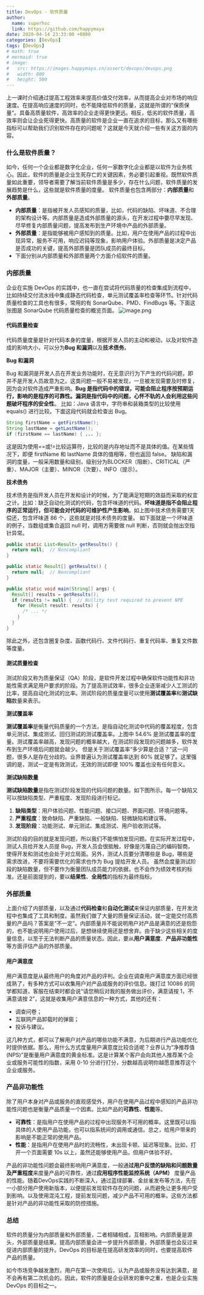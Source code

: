 ```yaml
---
title: DevOps - 软件质量
author:
  name: superhsc
  link: https://github.com/happymaya
date: 2020-04-14 23:33:00 +0800
categories: [DevOps]
tags: [DevOps]
# math: true
# mermaid: true
# image:
#   src: https://images.happymaya.cn/assert/devops/devops.png
#   width: 800
#   height: 500
---
```


上一课时介绍通过提高工程效率来提高价值交付效率，从而提高企业对市场的响应速度。在提高响应速度的同时，也不能降低软件的质量，这就是所谓的“保质保量”。具备高质量软件，高效率的企业走得更快更远。相反，低劣的软件质量，高效率则会让企业死得更快。高质量的软件是企业一直在追求的目标，那么又有哪些指标可以帮助我们识别软件存在的问题呢？这就是今天就介绍一些有关这方面的内容。

### 什么是软件质量？
如今，任何一个企业都是数字化企业，任何一家数字化企业都是以软件为业务核心。因此，软件的质量是企业生死存亡的关键因素，务必要引起重视。既然软件质量如此重要，领导者需要了解当前软件质量是多少，存在什么问题，软件质量的发展趋势是什么，这些就是软件质量的度量。
软件质量也包含两部分：**内部质量**和**外部质量**。

- **内部质量**：是指被开发人员感知的质量，比如，代码的缺陷、坏味道、不合理的架构设计等。内部质量是造成外部质量的源头，在开发过程中要尽早发现、尽早修复内部质量问题，提高发布到生产环境中产品的外部质量。
- **外部质量**：是指能够被用户感知到的质量。比如，用户在使用产品的过程中出现异常，服务不可用，响应迟钝等现象，影响用户体验。外部质量是决定产品是否成功的关键，提高外部质量是团队成员的最终目标。
- 下面分别从内部质量和外部质量两个方面介绍软件的质量。
### 内部质量
企业在实施 DevOps 的实践中，也一直在尝试将代码质量的检查集成到流程中，比如持续交付流水线中集成静态代码检查，单元测试覆盖率检查等环节。针对代码质量检查的工具也有很多，常用的有 SonarQube、PMD、FindBugs 等。下面这张图是 SonarQube 代码质量检查的概览页面。
![image.png](https://images.happymaya.cn/assert/devops/devops-20-1.png)

#### 代码质量检查
代码质量度量是针对代码本身的度量，根据开发人员的主动和被动，以及对软件造成的影响大小，可以分为**Bug 和漏洞**以及**技术债务**。

**Bug 和漏洞**

Bug 和漏洞是开发人员在开发业务功能时，在无意识行为下产生的代码问题，即并不是开发人员故意为之。这类问题一般不易被发现，一旦被发现需要及时修复，因为会对软件造成严重影响。**Bug 是指代码中的错误，可能会阻止程序按预期运行，影响的是程序的可靠性。漏洞是指代码中的问题，心怀不轨的人会利用这些问题破坏程序的安全性**。
比如：Java 语言中，字符串和装箱类型的比较使用 equals() 进行比较。下面这段代码就会检查出 Bug。
```java
String firstName = getFirstName(); 
String lastName = getLastName();
if (firstName == lastName) { ... };
```

这是因为使用==或!=比较运算符，比较的是内存地址而不是具体的值。在某些情况下，即便 firstName 和 lastName 具体的值相等，但也返回 false。
缺陷和漏洞的度量，一般采用数量和级别，级别分为BLOCKER（阻断）、CRITICAL（严重）、MAJOR（主要）、MINOR（次要）、INFO（提示）。

**技术债务**

技术债务是指开发人员在开发和设计的时候，为了能满足短期的效益而采取的权宜之计。比如：缺乏自动化测试的代码，包含坏味道的代码。**坏味道是指不会阻止程序的正常运行，但可能会对代码的可维护性产生影响**。如上图中技术债务需要1天偿还，包含坏味道 86 个，这些就是对技术债务的度量。
如下面就是一个坏味道的例子，当数组或集合返回 null 时，调用方需要做 null 判断，否则就会抛出空指针异常。
```java
public static List<Result> getResults() {
  return null;  // Noncompliant
}

public static Result[] getResults() {
  return null;  // Noncompliant
}

public static void main(String[] args) {
  Result[] results = getResults();
  if (results != null) {  // Nullity test required to prevent NPE
    for (Result result: results) {
      /* ... */
    }
  }
}
```
除此之外，还包含圈复杂度、函数代码行、文件代码行、重复代码率、重复文件数等度量。

#### 测试质量检查
测试阶段又称为质量保证（QA）阶段，是软件开发过程中确保软件功能性和非功能性需求满足用户要求的阶段。为了提高测试效率，很多企业逐渐减少人工测试的比率，提高自动化测试的比率。测试阶段的质量度量可以使用**测试覆盖率**和**测试缺陷**数量来表示。

**测试覆盖率**

**测试覆盖率**是衡量代码质量的一个方法，是指自动化测试中代码的覆盖程度，包含单元测试、集成测试、回归测试的测试覆盖率。上图中 54.6% 是测试覆盖率的度量。测试覆盖率越高，发现问题的概率越大，在测试阶段发现的问题越多，软件发布到生产环境后问题就会越少。
但是关于测试覆盖率“多少算是合适？”这一问题，很多人是存在分歧的。业界普遍认为测试覆盖率达到 80% 就足够了。这里强调的是，测试一定是有效测试，无效的测试即便 100% 覆盖也没有任何意义。

**测试缺陷数量**

**测试缺陷数量**是指在测试阶段发现的代码问题的数量。如下图所示。每一个缺陷又可以按缺陷类型、严重程度、发现阶段进行标记。

1. **缺陷类型**：用户体验问题、性能问题、接口问题、界面问题、环境问题等。
2. **严重程度**：致命缺陷、严重缺陷、一般缺陷、轻微缺陷和建议等。
3. **发现阶段**：功能测试、单元测试、集成测试、用户验收测试等。

测试阶段的目的就是发现问题，所以我们不能惧怕发现问题。在实际开发过程中，测试人员给开发人员提 Bug，开发人员会很抵触，好像是污蔑自己的编码智商，使得开发和测试也会处于对立局面。另外，测试人员要分清哪些是 Bug，哪些是需求改进，不要将需要优化的需求也作为 Bug 提给开发人员。
虽然会度量测试阶段的缺陷数量，但不要作为衡量团队成员能力的依据，也不会作为绩效考核的标准。还是前面提到的，要以**结果性**、**全局性**的指标为最终指标。

### 外部质量
上面介绍了内部质量，以及通过**代码检查**和**自动化测试**来保证内部质量，在开发流程中也集成了工具和制度。虽然我们做了大量的质量保证活动，就一定能交付高质量的产品吗？答案是“不一定”。内部质量并不能说明用户对产品是满意的还是抱怨的，也不能说明用户使用过后，是想继续使用还是想舍弃。由于缺少这些相关的度量信息，以至于无法判断产品的质量状态。因此，要从**用户满意度**、**产品非功能性**等方面评估产品的外部质量。

#### 用户满意度
用户满意度是从最终用户的角度对产品的评判。企业在调查用户满意度方面已经很成熟了，有多种方式可以收集用户对产品或服务的评价信息。拨打过 10086 的同学都知道，客服在结束时都会说“请您稍后对我的服务做出评价，满意请按 1，不满意请按 2”，这就是收集用户满意信息的一种方式，其他的还有：

- 调查问卷；
- 互联网产品卸载时的弹窗；
- 投诉与建议。

这几种方式，都可以了解用户对产品的哪些功能不满意，为后期进行产品功能优化时提供依据。那么，用什么方式度量用户满意度比较合适呢？业界认为“净推荐值(NPS)”是衡量用户满意度的黄金标准。这是计算某个客户会向其他人推荐某个企业或服务可能性的指数，采用 0-10 分进行打分，分数越高说明你越愿意推荐这个企业或服务。

### 产品非功能性
除了用户本身对产品或服务的直观感受外，用户在使用产品过程中感知的产品非功能性问题也是衡量产品质量一个因素。比如产品的**可靠性**、**性能**等。
- **可靠性**：是指用户在使用产品的过程中出现服务不可用的概率。这里既可以指具体的人使用产品功能，也可以指系统间的调用或通信。总之，给用户带来的影响是不能正常的使用产品。
- **性能**：是指用户在使用产品时的流畅性，未出现卡顿、延迟等现象。比如，打开一个页面需要 10s 以上，虽然还能够使用产品，但用户体验不好。

产品的非功能性问题会最终影响用户满意度，一般通**过用户反馈的缺陷和问题数量及严重程度**来度量产品的可靠性，通过**应用程序性能监控系统（APM）** 度量产品的性能。随着DevOps实践的不断深入，通过蓝绿部署、金丝雀发布等方法，先在一小部分用户使用新版本，以便提前发现软件存在的问题，从而避免让更多用户受到影响。以及使用混沌工程，提前发现问题，减少产品不可用的概率。这些方法都是针对产品的非功能性采取的防控措施。

### 总结
软件的质量分为内部质量和外部质量，二者相辅相成，互相影响。内部质量是源头，外部质量是结果。提高内部质量会进一步提升外部质量，外部质量也会反过来促进内部质量的提升。DevOps 的目标是在提高研发效率的同时，也要提高软件产品的质量。

如今市场竞争越发激烈，用户在第一次使用后，认为产品或服务没有达到满意，是不会再有第二次机会的。因此，软件的质量是企业研发的重中之重，也是企业实施 DevOps 的目标之一。